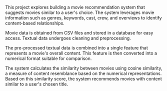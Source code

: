 This project explores building a movie recommendation system that suggests movies similar to a user's choice. The system leverages movie information such as genres, keywords, cast, crew, and overviews to identify content-based relationships.

Movie data is obtained from CSV files and stored in a database for easy access. Textual data undergoes cleaning and preprocessing.

The pre-processed textual data is combined into a single feature that represents a movie's overall content. This feature is then converted into a numerical format suitable for comparison.

The system calculates the similarity between movies using cosine similarity, a measure of content resemblance based on the numerical representations. Based on this similarity score, the system recommends movies with content similar to a user's chosen title.
